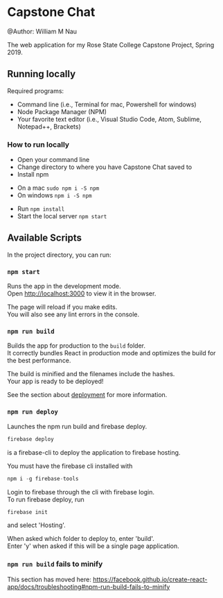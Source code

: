 # Capstone Chat

@Author: William M Nau

The web application for my Rose State College Capstone Project, Spring 2019.

## Running locally

Required programs:

- Command line (i.e., Terminal for mac, Powershell for windows)
- Node Package Manager (NPM)
- Your favorite text editor (i.e., Visual Studio Code, Atom, Sublime, Notepad++, Brackets)

### How to run locally

- Open your command line
- Change directory to where you have Capstone Chat saved to
- Install npm

* On a mac `sudo npm i -S npm`
* On windows `npm i -S npm`

- Run `npm install`
- Start the local server `npm start`

## Available Scripts

In the project directory, you can run:

### `npm start`

Runs the app in the development mode.<br>
Open [http://localhost:3000](http://localhost:3000) to view it in the browser.

The page will reload if you make edits.<br>
You will also see any lint errors in the console.

### `npm run build`

Builds the app for production to the `build` folder.<br>
It correctly bundles React in production mode and optimizes the build for the best performance.

The build is minified and the filenames include the hashes.<br>
Your app is ready to be deployed!

See the section about [deployment](https://facebook.github.io/create-react-app/docs/deployment) for more information.

### `npm run deploy`

Launches the npm run build and firebase deploy.<br>

```javascript
firebase deploy
```

is a firebase-cli to deploy the application to firebase hosting.<br>

You must have the firebase cli installed with

```javascript
npm i -g firebase-tools
```

Login to firebase through the cli with firebase login.<br>
To run firebase deploy, run

```javascript
firebase init
```

and select 'Hosting'.<br>

When asked which folder to deploy to, enter 'build'.<br>
Enter 'y' when asked if this will be a single page application.

### `npm run build` fails to minify

This section has moved here: https://facebook.github.io/create-react-app/docs/troubleshooting#npm-run-build-fails-to-minify
